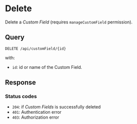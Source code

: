 # Delete

Delete a *Custom Field* (requires `manageCustomField` permission).

## Query

```plain
DELETE /api/customField/{id}
```

with:

- `id`: id or name of the Custom Field.

## Response

### Status codes

- `204`: if *Custom Fields* is successfully deleted
- `401`: Authentication error
- `403`: Authorization error
